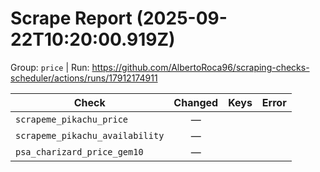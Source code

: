 # Scrape Report (2025-09-22T10:20:00.919Z)

Group: `price`  |  Run: https://github.com/AlbertoRoca96/scraping-checks-scheduler/actions/runs/17912174911

| Check | Changed | Keys | Error |
|---|:---:|:--|:--|
| `scrapeme_pikachu_price` | — |  |  |
| `scrapeme_pikachu_availability` | — |  |  |
| `psa_charizard_price_gem10` | — |  |  |
